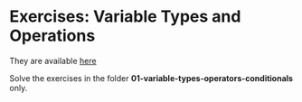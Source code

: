 # Exercises: Variable Types and Operations

They are available [here](https://github.com/kiboschool/frontend-week-1-javascript-intro)

Solve the exercises in the folder **01-variable-types-operators-conditionals** only.
